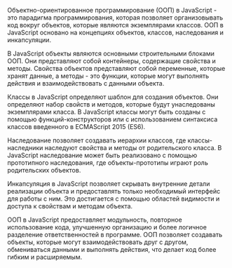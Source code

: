 Объектно-ориентированное программирование (ООП) в JavaScript - это парадигма программирования, которая позволяет организовывать код вокруг объектов, которые являются экземплярами классов. ООП в JavaScript основано на концепциях объектов, классов, наследования и инкапсуляции.

В JavaScript объекты являются основными строительными блоками ООП. Они представляют собой контейнеры, содержащие свойства и методы. Свойства объектов представляют собой переменные, которые хранят данные, а методы - это функции, которые могут выполнять действия и взаимодействовать с данными объекта.

Классы в JavaScript определяют шаблон для создания объектов. Они определяют набор свойств и методов, которые будут унаследованы экземплярами класса. В JavaScript классы могут быть созданы с помощью функций-конструкторов или с использованием синтаксиса классов введенного в ECMAScript 2015 (ES6).

Наследование позволяет создавать иерархии классов, где классы-наследники наследуют свойства и методы от родительского класса. В JavaScript наследование может быть реализовано с помощью прототипного наследования, где объекты-прототипы играют роль родительских объектов.

Инкапсуляция в JavaScript позволяет скрывать внутренние детали реализации объекта и предоставлять только необходимый интерфейс для работы с ним. Это достигается с помощью областей видимости и доступа к свойствам и методам объекта.

ООП в JavaScript предоставляет модульность, повторное использование кода, улучшенную организацию и более логичное разделение ответственностей в программе. ООП позволяет создавать объекты, которые могут взаимодействовать друг с другом, обмениваться данными и выполнять действия, что делает код более гибким и расширяемым.